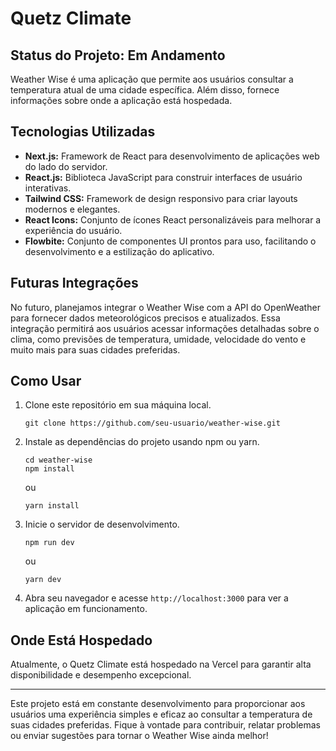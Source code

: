 # Quetz Climate

## Status do Projeto: Em Andamento

Weather Wise é uma aplicação que permite aos usuários consultar a temperatura atual de uma cidade específica. Além disso, fornece informações sobre onde a aplicação está hospedada.

## Tecnologias Utilizadas

- **Next.js:** Framework de React para desenvolvimento de aplicações web do lado do servidor.
- **React.js:** Biblioteca JavaScript para construir interfaces de usuário interativas.
- **Tailwind CSS:** Framework de design responsivo para criar layouts modernos e elegantes.
- **React Icons:** Conjunto de ícones React personalizáveis para melhorar a experiência do usuário.
- **Flowbite:** Conjunto de componentes UI prontos para uso, facilitando o desenvolvimento e a estilização do aplicativo.

## Futuras Integrações

No futuro, planejamos integrar o Weather Wise com a API do OpenWeather para fornecer dados meteorológicos precisos e atualizados. Essa integração permitirá aos usuários acessar informações detalhadas sobre o clima, como previsões de temperatura, umidade, velocidade do vento e muito mais para suas cidades preferidas.

## Como Usar

1. Clone este repositório em sua máquina local.
   ```
   git clone https://github.com/seu-usuario/weather-wise.git
   ```

2. Instale as dependências do projeto usando npm ou yarn.
   ```
   cd weather-wise
   npm install
   ```
   ou
   ```
   yarn install
   ```

3. Inicie o servidor de desenvolvimento.
   ```
   npm run dev
   ```
   ou
   ```
   yarn dev
   ```

4. Abra seu navegador e acesse `http://localhost:3000` para ver a aplicação em funcionamento.

## Onde Está Hospedado

Atualmente, o Quetz Climate está hospedado na Vercel para garantir alta disponibilidade e desempenho excepcional.

---

Este projeto está em constante desenvolvimento para proporcionar aos usuários uma experiência simples e eficaz ao consultar a temperatura de suas cidades preferidas. Fique à vontade para contribuir, relatar problemas ou enviar sugestões para tornar o Weather Wise ainda melhor!
